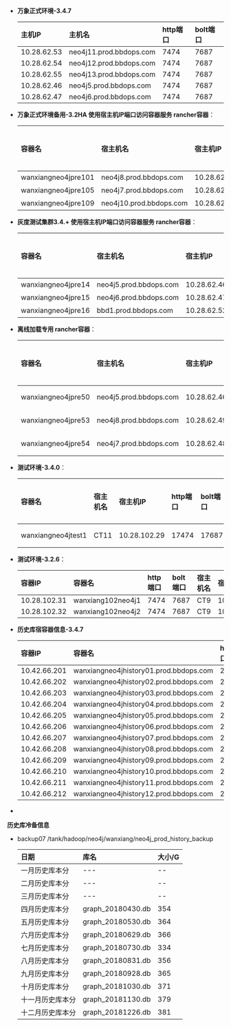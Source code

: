 
- **万象正式环境-3.4.7**
  
    | 主机IP | 主机名 | http端口 | bolt端口 |
    | :------| :------ | :------ | :------ |
    | 10.28.62.53 | neo4j11.prod.bbdops.com | 7474 | 7687 | 
    | 10.28.62.54 | neo4j12.prod.bbdops.com | 7474 | 7687 | 
    | 10.28.62.55 | neo4j13.prod.bbdops.com | 7474 | 7687 | 
    | 10.28.62.46 | neo4j5.prod.bbdops.com | 7474 | 7687 | 
    | 10.28.62.47 | neo4j6.prod.bbdops.com | 7474 | 7687 | 


- **万象正式环境备用-3.2HA 使用宿主机IP端口访问容器服务 rancher容器**：

    | 容器名 | 宿主机名 | 宿主机IP | http端口 | bolt端口 | ssh端口 | 默认角色|
    | :------| :------ | :------ | :------ | :------ |:------ |:------ |
    |   wanxiangneo4jpre101 | neo4j8.prod.bbdops.com | 10.28.62.49 |  20011 |  30011 | 10011 | 主 |
    |   wanxiangneo4jpre105 | neo4j7.prod.bbdops.com | 10.28.62.48 |  20015 |  30015 | 10015 | 从 |
    |   wanxiangneo4jpre109 | neo4j10.prod.bbdops.com| 10.28.62.51 |  20019 |  30019 | 10019 | 从 |

- **灰度测试集群3.4.+ 使用宿主机IP端口访问容器服务 rancher容器**：

    | 容器名 | 宿主机名 |宿主机IP | http端口 | bolt端口 | ssh端口 | 默认角色|
    | :------| :------ | :------ | :------ | :------ |:------ |:------ |
    |   wanxiangneo4jpre14 | neo4j5.prod.bbdops.com | 10.28.62.46 |  20014 |  30014 | 10014 | 主 |
    |   wanxiangneo4jpre15 | neo4j6.prod.bbdops.com | 10.28.62.47 |  20015 |  30015 | 10015 | 从 |
    |   wanxiangneo4jpre16 | bbd1.prod.bbdops.com | 10.28.62.52 |  20016 |  30016 | 10016 | 从 |

- **离线加载专用 rancher容器**：

    | 容器名 | 宿主机名 | 宿主机IP |http端口 | bolt端口 | ssh端口 | 默认角色| 备注 |
    | :------| :------ | :------ | :------ | :------ |:------ |:------ |:------ |
    |   wanxiangneo4jpre50 | neo4j5.prod.bbdops.com |   10.28.62.46 |  20050 |  30050 | 10050 | 单点 | 停用   |
    |   wanxiangneo4jpre53 | neo4j8.prod.bbdops.com |   10.28.62.49 |  20053 |  30053 | 10053 | 单点 | 3.4.7版本   |
    |   wanxiangneo4jpre54 | neo4j7.prod.bbdops.com |   10.28.62.48 |  20054 |  30054 | 10054 | 单点 | 3.2.6版本   |
    
- **测试环境-3.4.0**：

    | 容器名 | 宿主机名 | 宿主机IP |http端口 | bolt端口 | ssh端口 | 默认角色|
    | :------| :------ | :------ | :------ | :------ |:------ |:------ |
    |   wanxiangneo4jtest1 | CT11 |   10.28.102.29 |  17474 |  17687 | 52668 | 单点 |

- **测试环境-3.2.6**：

    | 容器IP | 容器名  | http端口 | bolt端口 | 宿主机名 | 宿主IP |
    | :------| :------ | :------ | :------  | :------ | :------ |
    | 10.28.102.31 | wanxiang102neo4j1 | 7474 | 7687  | CT9 | 10.28.102.19 |
    | 10.28.102.32 | wanxiang102neo4j2 | 7474 | 7687  | CT9 | 10.28.102.19 |

- **历史库宿容器信息-3.4.7**

    | 容器IP | 容器名  | http端口 | bolt端口 | 宿主机名 | 宿主IP |
    | :------| :------ | :------ | :------  | :------ | :------ |
    | 10.42.66.201 | wanxiangneo4jhistory01.prod.bbdops.com | 20021 | 30021  | neo4j7.prod.bbdops.com | 10.28.62.48 |
    | 10.42.66.202 | wanxiangneo4jhistory02.prod.bbdops.com | 20022 | 30022  | neo4j7.prod.bbdops.com | 10.28.62.48 |
    | 10.42.66.203 | wanxiangneo4jhistory03.prod.bbdops.com | 20023 | 30023  | neo4j7.prod.bbdops.com | 10.28.62.48 |
    | 10.42.66.204 | wanxiangneo4jhistory04.prod.bbdops.com | 20024 | 30024  | neo4j7.prod.bbdops.com | 10.28.62.48 |
    | 10.42.66.205 | wanxiangneo4jhistory05.prod.bbdops.com | 20025 | 30025  | neo4j8.prod.bbdops.com | 10.28.62.49 |
    | 10.42.66.206 | wanxiangneo4jhistory06.prod.bbdops.com | 20026 | 30026  | neo4j8.prod.bbdops.com | 10.28.62.49 |
    | 10.42.66.207 | wanxiangneo4jhistory07.prod.bbdops.com | 20027 | 30027  | neo4j8.prod.bbdops.com | 10.28.62.49 |
    | 10.42.66.208 | wanxiangneo4jhistory08.prod.bbdops.com | 20028 | 30028  | neo4j8.prod.bbdops.com | 10.28.62.49 |
    | 10.42.66.209 | wanxiangneo4jhistory09.prod.bbdops.com | 20029 | 30029  | neo4j10.prod.bbdops.com | 10.28.62.51 |
    | 10.42.66.210 | wanxiangneo4jhistory10.prod.bbdops.com | 20030 | 30030  | neo4j10.prod.bbdops.com | 10.28.62.51 |
    | 10.42.66.211 | wanxiangneo4jhistory11.prod.bbdops.com | 20031 | 30031  | neo4j10.prod.bbdops.com | 10.28.62.51 |
    | 10.42.66.212 | wanxiangneo4jhistory12.prod.bbdops.com | 20032 | 30032  | neo4j10.prod.bbdops.com | 10.28.62.51 |
- 
**历史库冷备信息**
  - backup07 /tank/hadoop/neo4j/wanxiang/neo4j_prod_history_backup
    
    | 日期 | 库名  | 大小/G | 
    | :------| :------ | :------ |
    | 一月历史库本分 | --- | -- |
    | 二月历史库本分 | --- | -- |
    | 三月历史库本分 | --- | -- |
    | 四月历史库本分 | graph_20180430.db | 354 |
    | 五月历史库本分 | graph_20180530.db | 364 |
    | 六月历史库本分 | graph_20180629.db | 366 |     
    | 七月历史库本分 | graph_20180730.db | 334 |      
    | 八月历史库本分 | graph_20180831.db | 356 |         
    | 九月历史库本分 | graph_20180928.db | 365 |         
    | 十月历史库本分 | graph_20181030.db | 371 |         
    | 十一月历史库本分 | graph_20181130.db | 379 |     
    | 十二月历史库本分 | graph_20181226.db | 381 |              